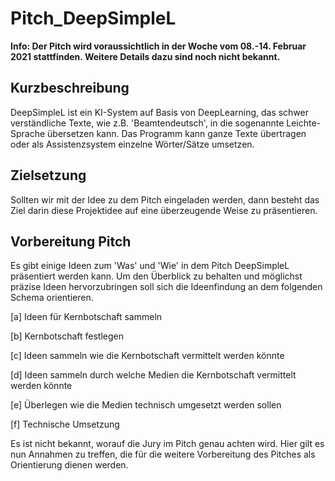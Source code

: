 # Pitch_DeepSimpleL
**Info: Der Pitch wird voraussichtlich in der Woche vom 08.-14. Februar 2021 stattfinden. Weitere Details dazu sind noch nicht bekannt.**

## Kurzbeschreibung
DeepSimpleL ist ein KI-System auf Basis von DeepLearning, das schwer verständliche Texte, wie z.B. 'Beamtendeutsch', in die sogenannte Leichte-Sprache übersetzen kann. Das Programm kann ganze Texte übertragen oder als Assistenzsystem einzelne Wörter/Sätze umsetzen.

## Zielsetzung
Sollten wir mit der Idee zu dem Pitch eingeladen werden, dann besteht das Ziel darin diese Projektidee auf eine überzeugende Weise zu präsentieren.

## Vorbereitung Pitch
Es gibt einige Ideen zum 'Was' und 'Wie' in dem Pitch DeepSimpleL präsentiert werden kann. Um den Überblick zu behalten und möglichst präzise Ideen hervorzubringen soll sich die Ideenfindung an dem folgenden Schema orientieren. 

[a] Ideen für Kernbotschaft sammeln

[b] Kernbotschaft festlegen

[c] Ideen sammeln wie die Kernbotschaft vermittelt werden könnte 

[d] Ideen sammeln durch welche Medien die Kernbotschaft vermittelt werden könnte

[e] Überlegen wie die Medien technisch umgesetzt werden sollen

[f] Technische Umsetzung

Es ist nicht bekannt, worauf die Jury im Pitch genau achten wird. Hier gilt es nun Annahmen zu treffen, die für die weitere Vorbereitung des Pitches als Orientierung dienen werden.
